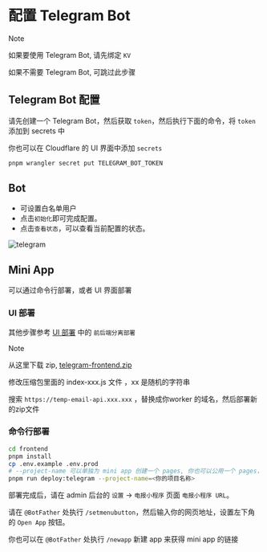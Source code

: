 # 配置 Telegram Bot

> [!NOTE]
> 如果要使用 Telegram Bot, 请先绑定 `KV`
>
> 如果不需要 Telegram Bot, 可跳过此步骤

## Telegram Bot 配置

请先创建一个 Telegram Bot，然后获取 `token`，然后执行下面的命令，将 `token` 添加到 secrets 中

你也可以在 Cloudflare 的 UI 界面中添加 `secrets`

```bash
pnpm wrangler secret put TELEGRAM_BOT_TOKEN
```

## Bot

- 可设置白名单用户
- 点击`初始化`即可完成配置。
- 点击`查看状态`，可以查看当前配置的状态。

![telegram](/feature/telegram.png)

## Mini App

可以通过命令行部署，或者 UI 界面部署

### UI 部署

其他步骤参考 [UI 部署](/zh/guide/cli/pages) 中的 `前后端分离部署`

> [!NOTE]
> 从这里下载 zip, [telegram-frontend.zip](https://github.com/dreamhunter2333/cloudflare_temp_email/releases/latest/download/telegram-frontend.zip)
>
> 修改压缩包里面的 index-xxx.js 文件 ，xx 是随机的字符串
>
> 搜索 `https://temp-email-api.xxx.xxx` ，替换成你worker 的域名，然后部署新的zip文件

### 命令行部署

```bash
cd frontend
pnpm install
cp .env.example .env.prod
# --project-name 可以单独为 mini app 创建一个 pages, 你也可以公用一个 pages，但是可能遇到 js 加载不了的问题
pnpm run deploy:telegram --project-name=<你的项目名称>
```

部署完成后，请在 admin 后台的 `设置` -> `电报小程序` 页面 `电报小程序 URL`。

请在 `@BotFather` 处执行 `/setmenubutton`，然后输入你的网页地址，设置左下角的 `Open App` 按钮。

你也可以在 `@BotFather` 处执行 `/newapp` 新建 app 来获得 mini app 的链接
